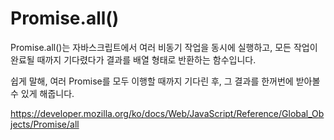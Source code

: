 Promise.all()
===

Promise.all()는 자바스크립트에서 여러 비동기 작업을 동시에 실행하고, 모든 작업이 완료될 때까지 기다렸다가 결과를 배열 형태로 반환하는 함수입니다. 

쉽게 말해, 여러 Promise를 모두 이행할 때까지 기다린 후, 그 결과를 한꺼번에 받아볼 수 있게 해줍니다.

https://developer.mozilla.org/ko/docs/Web/JavaScript/Reference/Global_Objects/Promise/all